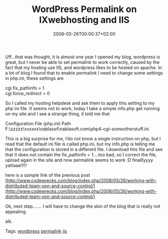 ﻿---
title: "WordPress Permalink on IXwebhosting and IIS"
description: ""
date: 2008-05-26T00:00:37+02:00
draft: false
tags: [General]
categories: [General]
---
Uff…that was thought, it is almost one year I opened my blog, wordpress is great, but I never be able to set permalink to work correctly, caused by the fact that my hosting use IIS, and wordpress likes to be hosted on apache. In a lot of blog I found that to enable permalink I need to change some settings in php.ini, these settings are

cgi.fix\_pathinfo = 1  
cgi.force\_redirect = 0

So I called my hosting helpdesk and ask them to apply this setting to my php ini file. It seems not to work, today I take a simple info.php get running on my site and I see a strange thing, it told me that

Configuration File (php.ini) Path F:\zzzzz\xxxxxx\nablasof\nablasoft.com\php4-cgi-someotherstuff.ini

This is a big surprise for me, I’do not know a single instruction on php, but I read that the default ini file is called php.ini, but my info.php is telling me that the configuration is stored in a different file. I download this file and see that it does not contain the fix\_pathinfo = 1….too bad, so I correct the file, upload again in the site and now permalink seems to work :D finalllyyyy yattaaa!!!!!

here is a sample link of the previous post [http://www.codewrecks.com/blog/index.php/2008/05/26/working-with-distributed-team-vpn-and-source-control/](http://www.codewrecks.com/blog/index.php/2008/05/26/working-with-distributed-team-vpn-and-source-control/)

Ok, next step……. I will have to change the skin of the blog that is really not appealing.

alk.

Tags: [wordpress](http://technorati.com/tag/wordpress) [permalink](http://technorati.com/tag/permalink) [iis](http://technorati.com/tag/iis)

 <script type="text/javascript"><!--
digg_url = 'http://www.codewrecks.com/blog/index.php/archives/2008/05/26/wordpress-permalink-on-ixwebhosting-and-iis/';
digg_title = 'Wordpress and permalink on iis and ixwebhosting';
//--></script> <script src="http://digg.com/tools/diggthis.js" type="text/javascript"></script> 
